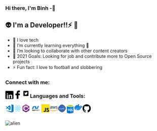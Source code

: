 ### Hi there, I'm Binh -🌱

## 👽 I'm a Developer!!⚡ 👋
- 🔭 I love tech
- 🌱 I’m currently learning everything 🤣
- 👯 I’m looking to collaborate with other content creators
- 🥅 2021 Goals: Looking for job and contribute more to Open Source projects
- ⚡ Fun fact: I love to football and slobbering
### Connect with me:
<a href="https://www.linkedin.com/in/vu-binh-7a28a817b/"><img alt="Linkedin" align="left" width="26px" src="https://github.com/Binhhp/binhhp/blob/main/linkedin.png"/></a>
<a href="https://www.facebook.com/vu.binh.5661/"><img alt="Facebook" align="left" width="26px" src="https://github.com/Binhhp/binhhp/blob/main/facebook.png"/></a>
<a href="https://twitter.com/BnhGold3"><img alt="Tweeter" align="left" width="26px" src="https://github.com/Binhhp/binhhp/blob/main/tweeter.png"/></a>

### Languages and Tools:
<img align="left" alt="Visual Studio Code" width="26px" src="https://github.com/Binhhp/binhhp/blob/main/visual-studio-code.png" />
<img align="left" alt="Visual Studio Code" width="26px" src="https://github.com/Binhhp/binhhp/blob/main/react.png" />
<img align="left" alt="Visual Studio Code" width="26px" src="https://github.com/Binhhp/binhhp/blob/main/c%23.png" />
<img align="left" alt="Visual Studio Code" width="36px" src="https://github.com/Binhhp/binhhp/blob/main/asp-net.png" />
<img align="left" alt="Visual Studio Code" width="26px" src="https://github.com/Binhhp/binhhp/blob/main/js1.png" />
<img align="left" alt="Visual Studio Code" width="26px" src="https://github.com/Binhhp/binhhp/blob/main/aws.png" />
<img align="left" alt="Visual Studio Code" width="26px" src="https://github.com/Binhhp/binhhp/blob/main/mysql.png" />
<img align="left" alt="Visual Studio Code" width="26px" src="https://github.com/Binhhp/binhhp/blob/main/sql.png" />
<img align="left" alt="Visual Studio Code" width="26px" src="https://github.com/Binhhp/binhhp/blob/main/docker.png" />
<img align="left" alt="Visual Studio Code" width="26px" src="https://github.com/Binhhp/binhhp/blob/main/github.png" />
<br/><br/><br/>
<img alt="alien" src="https://user-images.githubusercontent.com/55707606/108613728-0fa5c200-7427-11eb-888d-8baf858ea4a3.gif"/>
